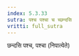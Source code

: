 ```yaml
---
index: 5.3.33
sutra: पश्च पश्चा च च्छन्दसि
vritti: full_sutra
---
```


 छन्दसि पश्च, पश्चा (निपात्येते) 